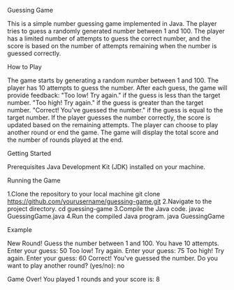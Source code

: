Guessing Game

This is a simple number guessing game implemented in Java. The player tries to guess a randomly generated number between 1 and 100. The player has a limited number of attempts to guess the correct number, and the score is based on the number of attempts remaining when the number is guessed correctly.

How to Play

The game starts by generating a random number between 1 and 100.
The player has 10 attempts to guess the number.
After each guess, the game will provide feedback:
"Too low! Try again." if the guess is less than the target number.
"Too high! Try again." if the guess is greater than the target number.
"Correct! You've guessed the number." if the guess is equal to the target number.
If the player guesses the number correctly, the score is updated based on the remaining attempts.
The player can choose to play another round or end the game.
The game will display the total score and the number of rounds played at the end.

Getting Started

Prerequisites
Java Development Kit (JDK) installed on your machine.

Running the Game

1.Clone the repository to your local machine
git clone https://github.com/yourusername/guessing-game.git
2.Navigate to the project directory.
cd guessing-game
3.Compile the Java code.
javac GuessingGame.java
4.Run the compiled Java program.
java GuessingGame

Example

New Round! Guess the number between 1 and 100. You have 10 attempts.
Enter your guess: 50
Too low! Try again.
Enter your guess: 75
Too high! Try again.
Enter your guess: 60
Correct! You've guessed the number.
Do you want to play another round? (yes/no): no

Game Over! You played 1 rounds and your score is: 8
